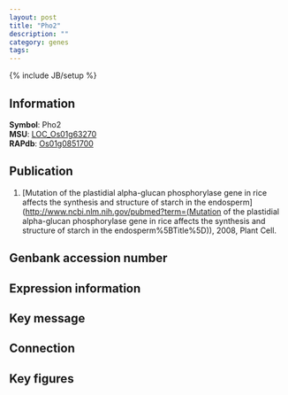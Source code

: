 ```yaml
---
layout: post
title: "Pho2"
description: ""
category: genes
tags: 
---
```

{% include JB/setup %}

## Information
__Symbol__: Pho2  
__MSU__: [LOC_Os01g63270](http://rice.plantbiology.msu.edu/cgi-bin/ORF_infopage.cgi?orf=LOC_Os01g63270)  
__RAPdb__: [Os01g0851700](http://rapdb.dna.affrc.go.jp/viewer/gbrowse_details/irgsp1?name=Os01g0851700)  

## Publication
1. [Mutation of the plastidial alpha-glucan phosphorylase gene in rice affects the synthesis and structure of starch in the endosperm](http://www.ncbi.nlm.nih.gov/pubmed?term=(Mutation of the plastidial alpha-glucan phosphorylase gene in rice affects the synthesis and structure of starch in the endosperm%5BTitle%5D)), 2008, Plant Cell.

## Genbank accession number

## Expression information

## Key message

## Connection

## Key figures


